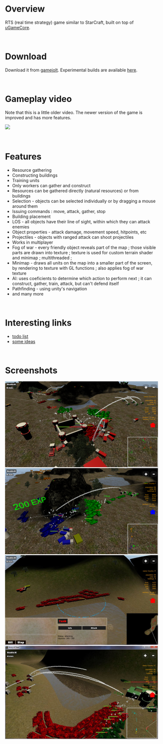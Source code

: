 # Overview

RTS (real time strategy) game similar to StarCraft, built on top of [uGameCore](https://github.com/in0finite/uGameCore).

<br/>

# Download

Download it from [gamejolt](https://gamejolt.com/games/ArmyOfSteel/329209). Experimental builds are available [here](https://drive.google.com/open?id=1ayVymOd0D9sjT7aw8YixeWvrMlJQrjSt).

<br/>

# Gameplay video

Note that this is a little older video. The newer version of the game is improved and has more features.

[![](https://img.youtube.com/vi/Gy9FvmrzrjY/0.jpg)](https://www.youtube.com/watch?v=Gy9FvmrzrjY)

<br/>

# Features

- Resource gathering
- Constructing buildings
- Training units
- Only workers can gather and construct
- Resources can be gathered directly (natural resources) or from buildings
- Selection - objects can be selected individually or by dragging a mouse around them
- Issuing commands : move, attack, gather, stop
- Building placement
- LOS - all objects have their line of sight, within which they can attack enemies
- Object properties - attack damage, movement speed, hitpoints, etc
- Projectiles - objects with ranged attack can shoot projectiles
- Works in multiplayer
- Fog of war - every friendly object reveals part of the map ; those visible parts are drawn into texture ; texture is used for custom terrain shader and minimap ; multithreaded ;
- Minimap - draws all units on the map into a smaller part of the screen, by rendering to texture with GL functions ; also applies fog of war texture
- AI: uses coeficients to determine which action to perform next ; it can construct, gather, train, attack, but can't defend itself
- Pathfinding - using unity's navigation
- and many more

<br/>

# Interesting links

- [todo list](docs/todo.md)
- [some ideas](docs/ideas.md)


<br>

# Screenshots

![](screenshots/game1.png)
![](screenshots/game2.png)
![](screenshots/game3.png)
![](screenshots/game4.png)

